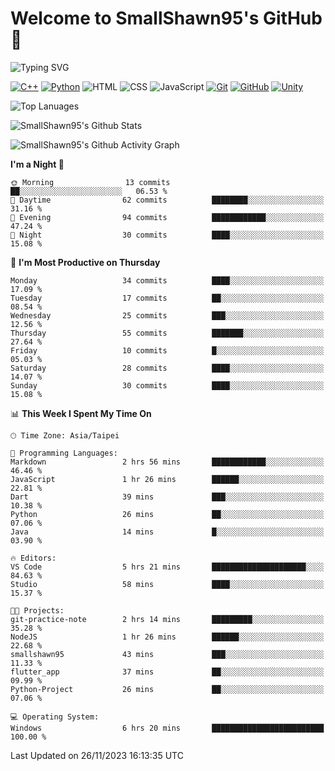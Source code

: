 # Welcome to SmallShawn95's GitHub 👋

![Typing SVG](https://readme-typing-svg.demolab.com/?lines=print("Hello,+world");cout+>>+"Hello,+world!"&center=true&size=22)

<!--
![GitHub User's Stars](https://img.shields.io/github/stars/smallshawn95?color=orange&label=Stars&labelColor=yellow)
![GitHub Followers](https://img.shields.io/github/followers/smallshawn95?color=orange&label=Followers&labelColor=FFDBAC)
-->

<!-- https://shields.io/, https://simpleicons.org/ -->
[![C++](https://img.shields.io/badge/-C++-00599C?style=flat-square&logo=cplusplus)](https://cplusplus.com/)
[![Python](https://img.shields.io/badge/-Python-3776AB?style=flat-square&logo=python&logoColor=ffffff)](https://www.python.org/)
![HTML](https://img.shields.io/badge/-HTML-E34F26?style=flat-square&logo=html5&logoColor=ffffff)
![CSS](https://img.shields.io/badge/-CSS-1572B6?style=flat-square&logo=css3)
![JavaScript](https://img.shields.io/badge/-JavaScript-F7DF1E?style=flat-square&logo=javascript&logoColor=ffffff)
[![Git](https://img.shields.io/badge/-Git-f05032?style=flat-square&logo=git&logoColor=ffffff)](https://git-scm.com/)
[![GitHub](https://img.shields.io/badge/-GitHub-181717?style=flat-square&logo=github)](https://github.com/)
[![Unity](https://img.shields.io/badge/-Unity-000000?style=flat-square&logo=unity)](https://unity.com/)

![Top Lanuages](https://github-readme-stats.vercel.app/api/top-langs/?username=smallshawn95&theme=holi&layout=donut)

![SmallShawn95's Github Stats](https://github-readme-stats.vercel.app/api?username=smallshawn95&theme=holi&show_icons=true)

![SmallShawn95's Github Activity Graph](https://github-readme-activity-graph.vercel.app/graph?username=smallshawn95&theme=tokyo-night)

<!-- ![SmallShawn95's WakaTime Stats](https://github-readme-stats.vercel.app/api/wakatime?username=smallshawn95) -->
<!-- ![Repositorie Card](https://github-readme-stats.vercel.app/api/pin/?username=smallshawn95&repo=Python-Discord-Bot-Course&theme=holi) -->
<!-- ![Repositorie Card](https://github-readme-stats.vercel.app/api/pin/?username=smallshawn95&repo=ZeroJudge-Code&theme=holi) -->

<!--START_SECTION:waka-->
**I'm a Night 🦉** 

```text
🌞 Morning                13 commits          ██░░░░░░░░░░░░░░░░░░░░░░░   06.53 % 
🌆 Daytime                62 commits          ████████░░░░░░░░░░░░░░░░░   31.16 % 
🌃 Evening                94 commits          ████████████░░░░░░░░░░░░░   47.24 % 
🌙 Night                  30 commits          ████░░░░░░░░░░░░░░░░░░░░░   15.08 % 
```
📅 **I'm Most Productive on Thursday** 

```text
Monday                   34 commits          ████░░░░░░░░░░░░░░░░░░░░░   17.09 % 
Tuesday                  17 commits          ██░░░░░░░░░░░░░░░░░░░░░░░   08.54 % 
Wednesday                25 commits          ███░░░░░░░░░░░░░░░░░░░░░░   12.56 % 
Thursday                 55 commits          ███████░░░░░░░░░░░░░░░░░░   27.64 % 
Friday                   10 commits          █░░░░░░░░░░░░░░░░░░░░░░░░   05.03 % 
Saturday                 28 commits          ████░░░░░░░░░░░░░░░░░░░░░   14.07 % 
Sunday                   30 commits          ████░░░░░░░░░░░░░░░░░░░░░   15.08 % 
```


📊 **This Week I Spent My Time On** 

```text
🕑︎ Time Zone: Asia/Taipei

💬 Programming Languages: 
Markdown                 2 hrs 56 mins       ████████████░░░░░░░░░░░░░   46.46 % 
JavaScript               1 hr 26 mins        ██████░░░░░░░░░░░░░░░░░░░   22.81 % 
Dart                     39 mins             ███░░░░░░░░░░░░░░░░░░░░░░   10.38 % 
Python                   26 mins             ██░░░░░░░░░░░░░░░░░░░░░░░   07.06 % 
Java                     14 mins             █░░░░░░░░░░░░░░░░░░░░░░░░   03.90 % 

🔥 Editors: 
VS Code                  5 hrs 21 mins       █████████████████████░░░░   84.63 % 
Studio                   58 mins             ████░░░░░░░░░░░░░░░░░░░░░   15.37 % 

🐱‍💻 Projects: 
git-practice-note        2 hrs 14 mins       █████████░░░░░░░░░░░░░░░░   35.28 % 
NodeJS                   1 hr 26 mins        ██████░░░░░░░░░░░░░░░░░░░   22.68 % 
smallshawn95             43 mins             ███░░░░░░░░░░░░░░░░░░░░░░   11.33 % 
flutter_app              37 mins             ██░░░░░░░░░░░░░░░░░░░░░░░   09.99 % 
Python-Project           26 mins             ██░░░░░░░░░░░░░░░░░░░░░░░   07.06 % 

💻 Operating System: 
Windows                  6 hrs 20 mins       █████████████████████████   100.00 % 
```


 Last Updated on 26/11/2023 16:13:35 UTC
<!--END_SECTION:waka-->

<!--
**smallshawn95/smallshawn95** is a ✨ _special_ ✨ repository because its `README.md` (this file) appears on your GitHub profile.

- 🔭 I’m currently working on ...
- 🌱 I’m currently learning ...
- 👯 I’m looking to collaborate on ...
- 🤔 I’m looking for help with ...
- 💬 Ask me about ...
- 📫 How to reach me: ...
- 😄 Pronouns: ...
- ⚡ Fun fact: ...
-->
